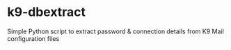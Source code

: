 # k9-dbextract
Simple Python script to extract password &amp; connection details from K9 Mail configuration files
